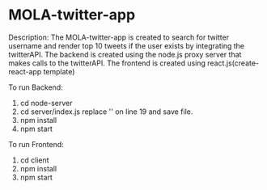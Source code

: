 # MOLA-twitter-app
Description: The MOLA-twitter-app is created to search for twitter username and render top 10 tweets if the user exists by integrating the twitterAPI.
The backend is created using the node.js proxy server that makes calls to the twitterAPI.
The frontend is created using react.js(create-react-app template)

To run Backend:
  1. cd node-server
  2. cd server/index.js
     replace '<YOUR BEARER TOKEN>' on line 19 and save file.
  3. npm install
  4. npm start

To run Frontend:
  1. cd client
  2. npm install
  3. npm start
